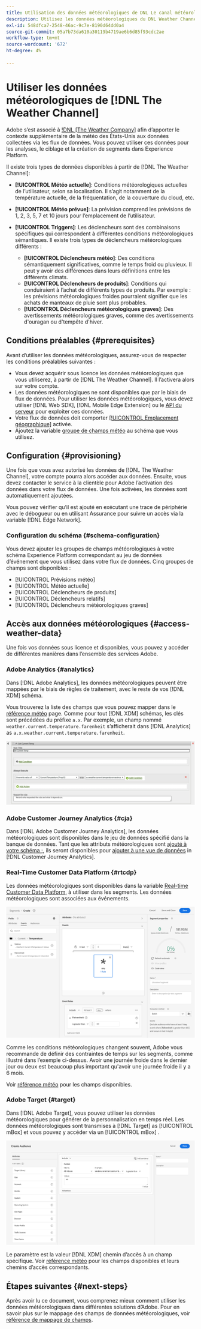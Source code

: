 ```yaml
---
title: Utilisation des données météorologiques de DNL Le canal météorologique
description: Utilisez les données météorologiques du DNL Weather Channel pour améliorer les données que vous collectez par le biais des flux de données.
exl-id: 548dfca7-2548-46ac-9c7e-8190d64dd0a4
source-git-commit: 05a7b73da610a30119b4719ae6b6d85f93cdc2ae
workflow-type: tm+mt
source-wordcount: '672'
ht-degree: 4%

---
```


# Utiliser les données météorologiques de [!DNL The Weather Channel]

Adobe s’est associé à [!DNL [The Weather Company]](https://www.ibm.com/weather) afin d’apporter le contexte supplémentaire de la météo des États-Unis aux données collectées via les flux de données. Vous pouvez utiliser ces données pour les analyses, le ciblage et la création de segments dans Experience Platform.

Il existe trois types de données disponibles à partir de [!DNL The Weather Channel]:

* **[!UICONTROL Météo actuelle]**: Conditions météorologiques actuelles de l’utilisateur, selon sa localisation. Il s’agit notamment de la température actuelle, de la fréquentation, de la couverture du cloud, etc.
* **[!UICONTROL Météo prévue]**: La prévision comprend les prévisions de 1, 2, 3, 5, 7 et 10 jours pour l’emplacement de l’utilisateur.
* **[!UICONTROL Triggers]**: Les déclencheurs sont des combinaisons spécifiques qui correspondent à différentes conditions météorologiques sémantiques. Il existe trois types de déclencheurs météorologiques différents :

   * **[!UICONTROL Déclencheurs météo]**: Des conditions sémantiquement significatives, comme le temps froid ou pluvieux. Il peut y avoir des différences dans leurs définitions entre les différents climats.
   * **[!UICONTROL Déclencheurs de produits]**: Conditions qui conduiraient à l’achat de différents types de produits. Par exemple : les prévisions météorologiques froides pourraient signifier que les achats de manteaux de pluie sont plus probables.
   * **[!UICONTROL Déclencheurs météorologiques graves]**: Des avertissements météorologiques graves, comme des avertissements d&#39;ouragan ou d&#39;tempête d&#39;hiver.

## Conditions préalables {#prerequisites}

Avant d’utiliser les données météorologiques, assurez-vous de respecter les conditions préalables suivantes :

* Vous devez acquérir sous licence les données météorologiques que vous utiliserez, à partir de [!DNL The Weather Channel]. Il l’activera alors sur votre compte.
* Les données météorologiques ne sont disponibles que par le biais de flux de données. Pour utiliser les données météorologiques, vous devez utiliser [!DNL Web SDK], [!DNL Mobile Edge Extension] ou le [API du serveur](../../../server-api/overview.md) pour exploiter ces données.
* Votre flux de données doit comporter [[!UICONTROL Emplacement géographique]](../configure.md#advanced-options) activée.
* Ajoutez la variable [groupe de champs météo](#schema-configuration) au schéma que vous utilisez.

## Configuration {#provisioning}

Une fois que vous avez autorisé les données de [!DNL The Weather Channel], votre compte pourra alors accéder aux données. Ensuite, vous devez contacter le service à la clientèle pour Adobe l’activation des données dans votre flux de données. Une fois activées, les données sont automatiquement ajoutées.

Vous pouvez vérifier qu’il est ajouté en exécutant une trace de périphérie avec le débogueur ou en utilisant Assurance pour suivre un accès via la variable [!DNL Edge Network].

### Configuration du schéma {#schema-configuration}

Vous devez ajouter les groupes de champs météorologiques à votre schéma Experience Platform correspondant au jeu de données d’événement que vous utilisez dans votre flux de données. Cinq groupes de champs sont disponibles :

* [!UICONTROL Prévisions météo]
* [!UICONTROL Météo actuelle]
* [!UICONTROL Déclencheurs de produits]
* [!UICONTROL Déclencheurs relatifs]
* [!UICONTROL Déclencheurs météorologiques graves]

## Accès aux données météorologiques {#access-weather-data}

Une fois vos données sous licence et disponibles, vous pouvez y accéder de différentes manières dans l’ensemble des services Adobe.

### Adobe Analytics {#analytics}

Dans [!DNL Adobe Analytics], les données météorologiques peuvent être mappées par le biais de règles de traitement, avec le reste de vos [!DNL XDM] schéma.

Vous trouverez la liste des champs que vous pouvez mapper dans le [référence météo](weather-reference.md) page. Comme pour tout [!DNL XDM] schémas, les clés sont précédées du préfixe `a.x`. Par exemple, un champ nommé `weather.current.temperature.farenheit` s’afficherait dans [!DNL Analytics] as `a.x.weather.current.temperature.farenheit`.

![Interface des règles de traitement](../../assets/datastreams/data-enrichment/weather/processing-rules.png)

### Adobe Customer Journey Analytics {#cja}

Dans [!DNL Adobe Customer Journey Analytics], les données météorologiques sont disponibles dans le jeu de données spécifié dans la banque de données. Tant que les attributs météorologiques sont [ajouté à votre schéma ;](#prerequisites-prerequisites), ils seront disponibles pour [ajouter à une vue de données](https://experienceleague.adobe.com/docs/analytics-platform/using/cja-dataviews/create-dataview.html?lang=fr) in [!DNL Customer Journey Analytics].

### Real-Time Customer Data Platform {#rtcdp}

Les données météorologiques sont disponibles dans la variable [Real-time Customer Data Platform](../../../rtcdp/overview.md), à utiliser dans les segments. Les données météorologiques sont associées aux événements.

![Créateur de segments affichant les événements météo](../../assets/datastreams/data-enrichment/weather/schema-builder.png)

Comme les conditions météorologiques changent souvent, Adobe vous recommande de définir des contraintes de temps sur les segments, comme illustré dans l’exemple ci-dessus. Avoir une journée froide dans le dernier jour ou deux est beaucoup plus important qu&#39;avoir une journée froide il y a 6 mois.

Voir [référence météo](weather-reference.md) pour les champs disponibles.

### Adobe Target {#target}

Dans [!DNL Adobe Target], vous pouvez utiliser les données météorologiques pour générer de la personnalisation en temps réel. Les données météorologiques sont transmises à [!DNL Target] as [!UICONTROL mBox] et vous pouvez y accéder via un [!UICONTROL mBox] .

![Target Audience Builder](../../assets/datastreams/data-enrichment/weather/target-audience-builder.png)

Le paramètre est la valeur [!DNL XDM] chemin d’accès à un champ spécifique. Voir [référence météo](weather-reference.md) pour les champs disponibles et leurs chemins d’accès correspondants.

## Étapes suivantes {#next-steps}

Après avoir lu ce document, vous comprenez mieux comment utiliser les données météorologiques dans différentes solutions d’Adobe. Pour en savoir plus sur le mappage des champs de données météorologiques, voir [référence de mappage de champs](weather-reference.md).
